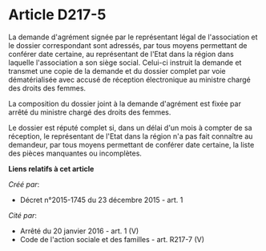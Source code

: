 # Article D217-5

La demande d'agrément signée par le représentant légal de l'association et le dossier correspondant sont adressés, par tous
moyens permettant de conférer date certaine, au représentant de l'Etat dans la région dans laquelle l'association a son siège
social. Celui-ci instruit la demande et transmet une copie de la demande et du dossier complet par voie dématérialisée avec
accusé de réception électronique au ministre chargé des droits des femmes.

La composition du dossier joint à la demande d'agrément est fixée par arrêté du ministre chargé des droits des femmes.

Le dossier est réputé complet si, dans un délai d'un mois à compter de sa réception, le représentant de l'Etat dans la région
n'a pas fait connaître au demandeur, par tous moyens permettant de conférer date certaine, la liste des pièces manquantes ou
incomplètes.

**Liens relatifs à cet article**

_Créé par_:

  - Décret n°2015-1745 du 23 décembre 2015 - art. 1

_Cité par_:

  - Arrêté du 20 janvier 2016 - art. 1 (V)
  - Code de l'action sociale et des familles - art. R217-7 (V)

